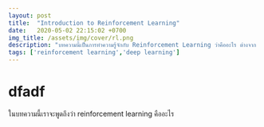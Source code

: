 ```yaml
---
layout: post
title:  "Introduction to Reinforcement Learning"
date:   2020-05-02 22:15:02 +0700
img_title: /assets/img/cover/rl.png
description: "บทความนี้เป็นการทำความรู้จักกับ Reinforcement Learning ว่าคืออะไร ต่างจาก Supervised- หรือ Unsupervised-learning ยังไง และเราจะใช้ Reinforcement Learning ในการแก้ปัญหาอย่างไรได้บ้าง"
tags: ['reinforcement learning','deep learning']
---
```


# dfadf
ในบทความนี้เราจะพูดถึงว่า reinforcement learning คืออะไร


